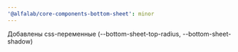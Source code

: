 ```yaml
---
'@alfalab/core-components-bottom-sheet': minor
---
```


Добавлены css-переменные (--bottom-sheet-top-radius, --bottom-sheet-shadow)
